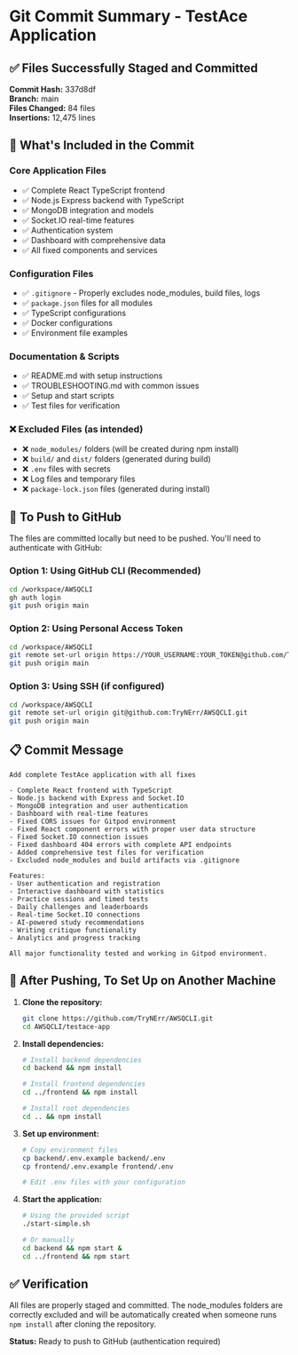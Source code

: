 # Git Commit Summary - TestAce Application

## ✅ Files Successfully Staged and Committed

**Commit Hash:** 337d8df  
**Branch:** main  
**Files Changed:** 84 files  
**Insertions:** 12,475 lines

## 📁 What's Included in the Commit

### Core Application Files
- ✅ Complete React TypeScript frontend
- ✅ Node.js Express backend with TypeScript
- ✅ MongoDB integration and models
- ✅ Socket.IO real-time features
- ✅ Authentication system
- ✅ Dashboard with comprehensive data
- ✅ All fixed components and services

### Configuration Files
- ✅ `.gitignore` - Properly excludes node_modules, build files, logs
- ✅ `package.json` files for all modules
- ✅ TypeScript configurations
- ✅ Docker configurations
- ✅ Environment file examples

### Documentation & Scripts
- ✅ README.md with setup instructions
- ✅ TROUBLESHOOTING.md with common issues
- ✅ Setup and start scripts
- ✅ Test files for verification

### ❌ Excluded Files (as intended)
- ❌ `node_modules/` folders (will be created during npm install)
- ❌ `build/` and `dist/` folders (generated during build)
- ❌ `.env` files with secrets
- ❌ Log files and temporary files
- ❌ `package-lock.json` files (generated during install)

## 🚀 To Push to GitHub

The files are committed locally but need to be pushed. You'll need to authenticate with GitHub:

### Option 1: Using GitHub CLI (Recommended)
```bash
cd /workspace/AWSQCLI
gh auth login
git push origin main
```

### Option 2: Using Personal Access Token
```bash
cd /workspace/AWSQCLI
git remote set-url origin https://YOUR_USERNAME:YOUR_TOKEN@github.com/TryNErr/AWSQCLI.git
git push origin main
```

### Option 3: Using SSH (if configured)
```bash
cd /workspace/AWSQCLI
git remote set-url origin git@github.com:TryNErr/AWSQCLI.git
git push origin main
```

## 📋 Commit Message
```
Add complete TestAce application with all fixes

- Complete React frontend with TypeScript
- Node.js backend with Express and Socket.IO
- MongoDB integration and user authentication
- Dashboard with real-time features
- Fixed CORS issues for Gitpod environment
- Fixed React component errors with proper user data structure
- Fixed Socket.IO connection issues
- Fixed dashboard 404 errors with complete API endpoints
- Added comprehensive test files for verification
- Excluded node_modules and build artifacts via .gitignore

Features:
- User authentication and registration
- Interactive dashboard with statistics
- Practice sessions and timed tests
- Daily challenges and leaderboards
- Real-time Socket.IO connections
- AI-powered study recommendations
- Writing critique functionality
- Analytics and progress tracking

All major functionality tested and working in Gitpod environment.
```

## 🔧 After Pushing, To Set Up on Another Machine

1. **Clone the repository:**
   ```bash
   git clone https://github.com/TryNErr/AWSQCLI.git
   cd AWSQCLI/testace-app
   ```

2. **Install dependencies:**
   ```bash
   # Install backend dependencies
   cd backend && npm install
   
   # Install frontend dependencies
   cd ../frontend && npm install
   
   # Install root dependencies
   cd .. && npm install
   ```

3. **Set up environment:**
   ```bash
   # Copy environment files
   cp backend/.env.example backend/.env
   cp frontend/.env.example frontend/.env
   
   # Edit .env files with your configuration
   ```

4. **Start the application:**
   ```bash
   # Using the provided script
   ./start-simple.sh
   
   # Or manually
   cd backend && npm start &
   cd ../frontend && npm start
   ```

## ✅ Verification

All files are properly staged and committed. The node_modules folders are correctly excluded and will be automatically created when someone runs `npm install` after cloning the repository.

**Status:** Ready to push to GitHub (authentication required)

